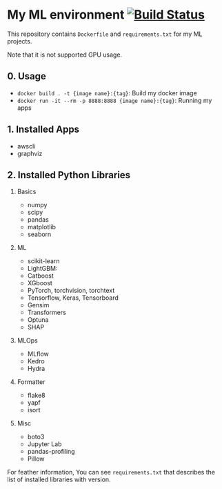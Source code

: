# My ML environment [![Build Status](https://travis-ci.com/tokuma09/ML_env.svg?branch=main)](https://travis-ci.com/tokuma09/ML_env)

This repository contains `Dockerfile` and `requirements.txt` for my ML projects.

Note that it is not supported GPU usage.
## 0. Usage

- `docker build . -t {image name}:{tag}`: Build my docker image
- `docker run -it --rm -p 8888:8888 {image name}:{tag}`:  Running my apps

## 1. Installed Apps
- awscli
- graphviz
## 2. Installed Python Libraries

1. Basics
   - numpy
   - scipy
   - pandas
   - matplotlib
   - seaborn


2. ML
   - scikit-learn
   - LightGBM:
   - Catboost
   - XGboost
   - PyTorch, torchvision, torchtext
   - Tensorflow, Keras, Tensorboard
   - Gensim
   - Transformers
   - Optuna
   - SHAP

3. MLOps
   - MLflow
   - Kedro
   - Hydra

4. Formatter
   - flake8
   - yapf
   - isort

5. Misc
   - boto3
   - Jupyter Lab
   - pandas-profiling
   - Pillow


For feather information, You can see `requirements.txt` that describes the list of installed libraries with version.
